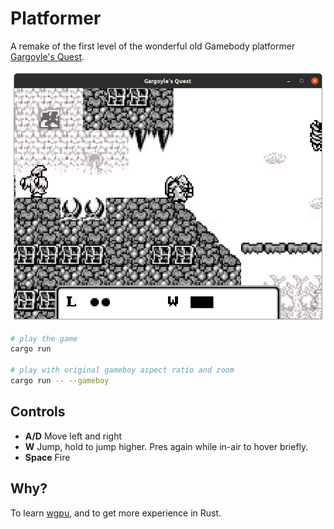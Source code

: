 # Platformer
A remake of the first level of the wonderful old Gamebody platformer [Gargoyle's Quest](https://en.wikipedia.org/wiki/Gargoyle%27s_Quest).

![Screeenshot](README_assets/ggq_2.png)

```bash
# play the game
cargo run

# play with original gameboy aspect ratio and zoom
cargo run -- --gameboy
```
## Controls
- **A/D** Move left and right
- **W** Jump, hold to jump higher. Pres again while in-air to hover briefly.
- **Space** Fire



## Why?

To learn [wgpu](https://github.com/gfx-rs/wgpu), and to get more experience in Rust.